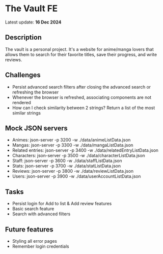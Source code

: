 # The Vault FE
Latest update: **16 Dec 2024**

## Description
The vault is a personal project. It's a website for anime/manga lovers that allows them to search for their favorite titles, save their progress, and write reviews.

## Challenges

- Persist advanced search filters after closing the advanced search or refreshing the browser
- Whenever the browser is refreshed, associating components are not rendered
- How can I check similarity between 2 strings? Return a list of the most similar strings

## Mock JSON servers

- Animes: json-server -p 3200 -w ./data/animeListData.json
- Mangas: json-server -p 3300 -w ./data/mangaListData.json
- Related entries: json-server -p 3400 -w ./data/relatedEntryListData.json
- Characters: json-server -p 3500 -w ./data/characterListData.json
- Staff: json-server -p 3600 -w ./data/staffListData.json
- Stats: json-server -p 3700 -w ./data/statListData.json
- Reviews: json-server -p 3800 -w ./data/reviewListData.json
- Users: json-server -p 3900 -w ./data/userAccountListData.json

## Tasks

- Persist login for Add to list & Add review features
- Basic search feature
- Search with advanced filters

## Future features

- Styling all error pages
- Remember login credentials
